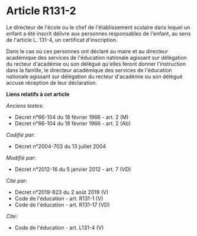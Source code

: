 # Article R131-2

Le directeur de l'école ou le chef de l'établissement scolaire dans lequel un enfant a été inscrit délivre aux personnes
responsables de l'enfant, au sens de l'article L. 131-4, un certificat d'inscription. 

Dans le cas où ces personnes ont déclaré au maire et au directeur académique des services de l'éducation nationale agissant
sur délégation du recteur d'académie ou son délégué qu'elles feront donner l'instruction dans la famille, le directeur
académique des services de l'éducation nationale agissant sur délégation du recteur d'académie ou son délégué accuse
réception de leur déclaration.

**Liens relatifs à cet article**

_Anciens textes_:

  - Décret n°66-104 du 18 février 1966 - art. 2 (M)
  - Décret n°66-104 du 18 février 1966 - art. 2 (Ab)

_Codifié par_:

  - Décret n°2004-703 du 13 juillet 2004

_Modifié par_:

  - Décret n°2012-16 du 5 janvier 2012 - art. 7 (VD)

_Cité par_:

  - Décret n°2019-823 du 2 août 2019 (V)
  - Code de l'éducation - art. R131-1 (V)
  - Code de l'éducation - art. R131-17 (VD)

_Cite_:

  - Code de l'éducation - art. L131-4 (V)
